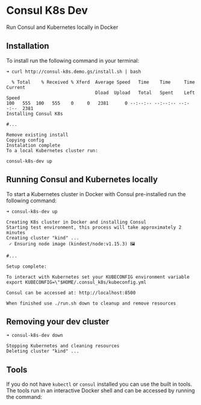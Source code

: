# Consul K8s Dev
Run Consul and Kubernetes locally in Docker

## Installation
To install run the following command in your terminal:

```
➜ curl http://consul-k8s.demo.gs/install.sh | bash
```

```
  % Total    % Received % Xferd  Average Speed   Time    Time     Time  Current
                                 Dload  Upload   Total   Spent    Left  Speed
100   555  100   555    0     0   2381      0 --:--:-- --:--:-- --:--:--  2381
Installing Consul K8s

#...

Remove existing install
Copying config
Instalation complete
To a local Kubernetes cluster run:

consul-k8s-dev up
```

## Running Consul and Kubernetes locally
To start a Kubernetes cluster in Docker with Consul pre-installed run the following command:

```
➜ consul-k8s-dev up
```

```
Creating K8s cluster in Docker and installing Consul
Starting test environment, this process will take approximately 2 minutes
Creating cluster "kind" ...
 ✓ Ensuring node image (kindest/node:v1.15.3) 🖼

#...

Setup complete:

To interact with Kubernetes set your KUBECONFIG environment variable
export KUBECONFIG=\"$HOME/.consul_k8s/kubeconfig.yml

Consul can be accessed at: http://localhost:8500

When finished use ./run.sh down to cleanup and remove resources
```

## Removing your dev cluster

```
➜ consul-k8s-dev down
```

```
Stopping Kubernetes and cleaning resources
Deleting cluster "kind" ...
```

## Tools
If you do not have `kubectl` or `consul` installed you can use the built in tools. The tools run in an interactive
Docker shell and can be accessed by running the command:

```

```
